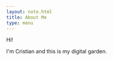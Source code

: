 ```yaml
---
layout: note.html
title: About Me
type: menu
---
```


Hi! 

I'm Cristian and this is my digital garden.